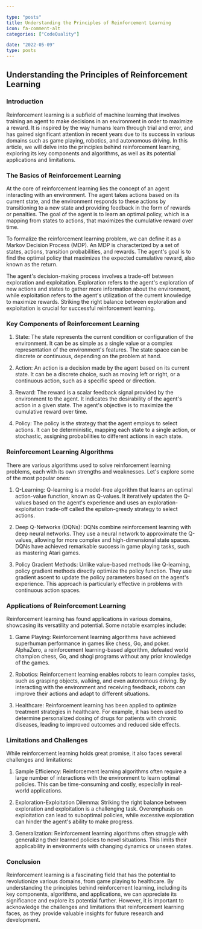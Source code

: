 ```yaml
---

type: "posts"
title: Understanding the Principles of Reinforcement Learning
icon: fa-comment-alt
categories: ["CodeQuality"]

date: "2022-05-09"
type: posts
---
```





## Understanding the Principles of Reinforcement Learning

### Introduction

Reinforcement learning is a subfield of machine learning that involves training an agent to make decisions in an environment in order to maximize a reward. It is inspired by the way humans learn through trial and error, and has gained significant attention in recent years due to its success in various domains such as game playing, robotics, and autonomous driving. In this article, we will delve into the principles behind reinforcement learning, exploring its key components and algorithms, as well as its potential applications and limitations.

### The Basics of Reinforcement Learning

At the core of reinforcement learning lies the concept of an agent interacting with an environment. The agent takes actions based on its current state, and the environment responds to these actions by transitioning to a new state and providing feedback in the form of rewards or penalties. The goal of the agent is to learn an optimal policy, which is a mapping from states to actions, that maximizes the cumulative reward over time.

To formalize the reinforcement learning problem, we can define it as a Markov Decision Process (MDP). An MDP is characterized by a set of states, actions, transition probabilities, and rewards. The agent's goal is to find the optimal policy that maximizes the expected cumulative reward, also known as the return.

The agent's decision-making process involves a trade-off between exploration and exploitation. Exploration refers to the agent's exploration of new actions and states to gather more information about the environment, while exploitation refers to the agent's utilization of the current knowledge to maximize rewards. Striking the right balance between exploration and exploitation is crucial for successful reinforcement learning.

### Key Components of Reinforcement Learning

1. State: The state represents the current condition or configuration of the environment. It can be as simple as a single value or a complex representation of the environment's features. The state space can be discrete or continuous, depending on the problem at hand.

2. Action: An action is a decision made by the agent based on its current state. It can be a discrete choice, such as moving left or right, or a continuous action, such as a specific speed or direction.

3. Reward: The reward is a scalar feedback signal provided by the environment to the agent. It indicates the desirability of the agent's action in a given state. The agent's objective is to maximize the cumulative reward over time.

4. Policy: The policy is the strategy that the agent employs to select actions. It can be deterministic, mapping each state to a single action, or stochastic, assigning probabilities to different actions in each state.

### Reinforcement Learning Algorithms

There are various algorithms used to solve reinforcement learning problems, each with its own strengths and weaknesses. Let's explore some of the most popular ones:

1. Q-Learning: Q-learning is a model-free algorithm that learns an optimal action-value function, known as Q-values. It iteratively updates the Q-values based on the agent's experience and uses an exploration-exploitation trade-off called the epsilon-greedy strategy to select actions.

2. Deep Q-Networks (DQNs): DQNs combine reinforcement learning with deep neural networks. They use a neural network to approximate the Q-values, allowing for more complex and high-dimensional state spaces. DQNs have achieved remarkable success in game playing tasks, such as mastering Atari games.

3. Policy Gradient Methods: Unlike value-based methods like Q-learning, policy gradient methods directly optimize the policy function. They use gradient ascent to update the policy parameters based on the agent's experience. This approach is particularly effective in problems with continuous action spaces.

### Applications of Reinforcement Learning

Reinforcement learning has found applications in various domains, showcasing its versatility and potential. Some notable examples include:

1. Game Playing: Reinforcement learning algorithms have achieved superhuman performance in games like chess, Go, and poker. AlphaZero, a reinforcement learning-based algorithm, defeated world champion chess, Go, and shogi programs without any prior knowledge of the games.

2. Robotics: Reinforcement learning enables robots to learn complex tasks, such as grasping objects, walking, and even autonomous driving. By interacting with the environment and receiving feedback, robots can improve their actions and adapt to different situations.

3. Healthcare: Reinforcement learning has been applied to optimize treatment strategies in healthcare. For example, it has been used to determine personalized dosing of drugs for patients with chronic diseases, leading to improved outcomes and reduced side effects.

### Limitations and Challenges

While reinforcement learning holds great promise, it also faces several challenges and limitations:

1. Sample Efficiency: Reinforcement learning algorithms often require a large number of interactions with the environment to learn optimal policies. This can be time-consuming and costly, especially in real-world applications.

2. Exploration-Exploitation Dilemma: Striking the right balance between exploration and exploitation is a challenging task. Overemphasis on exploitation can lead to suboptimal policies, while excessive exploration can hinder the agent's ability to make progress.

3. Generalization: Reinforcement learning algorithms often struggle with generalizing their learned policies to novel situations. This limits their applicability in environments with changing dynamics or unseen states.

### Conclusion

Reinforcement learning is a fascinating field that has the potential to revolutionize various domains, from game playing to healthcare. By understanding the principles behind reinforcement learning, including its key components, algorithms, and applications, we can appreciate its significance and explore its potential further. However, it is important to acknowledge the challenges and limitations that reinforcement learning faces, as they provide valuable insights for future research and development.